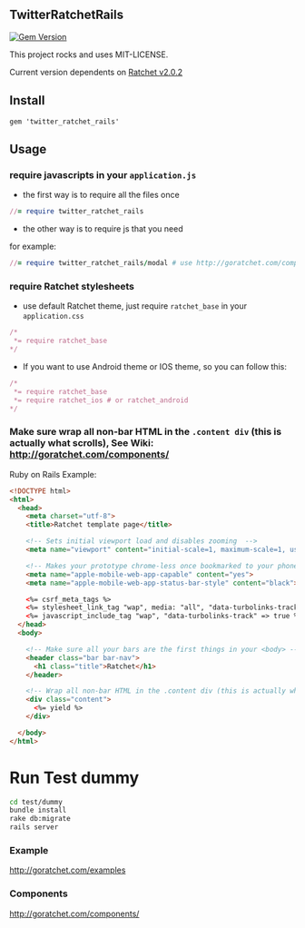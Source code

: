 ## TwitterRatchetRails

[![Gem Version](https://badge.fury.io/rb/twitter_ratchet_rails.svg)](http://badge.fury.io/rb/twitter_ratchet_rails)

This project rocks and uses MIT-LICENSE.

Current version dependents on [Ratchet v2.0.2](http://goratchet.com)

## Install

`gem 'twitter_ratchet_rails'`

## Usage

### require javascripts in your `application.js`

* the first way is to require all the files once

```ruby
//= require twitter_ratchet_rails
```

* the other way is to require js that you need

for example:

```ruby
//= require twitter_ratchet_rails/modal # use http://goratchet.com/components#modals
```

### require Ratchet stylesheets

* use default Ratchet theme, just require `ratchet_base` in your `application.css`

```ruby
/*
 *= require ratchet_base
*/
```

* If you want to use Android theme or IOS theme, so you can follow this:

```ruby
/*
 *= require ratchet_base
 *= require ratchet_ios # or ratchet_android
*/
```

### Make sure wrap all non-bar HTML in the `.content div` (this is actually what scrolls), See Wiki: http://goratchet.com/components/
  Ruby on Rails Example:

```html
<!DOCTYPE html>
<html>
  <head>
    <meta charset="utf-8">
    <title>Ratchet template page</title>

    <!-- Sets initial viewport load and disables zooming  -->
    <meta name="viewport" content="initial-scale=1, maximum-scale=1, user-scalable=no, minimal-ui">

    <!-- Makes your prototype chrome-less once bookmarked to your phone's home screen -->
    <meta name="apple-mobile-web-app-capable" content="yes">
    <meta name="apple-mobile-web-app-status-bar-style" content="black">

    <%= csrf_meta_tags %>
    <%= stylesheet_link_tag "wap", media: "all", "data-turbolinks-track" => true %>
    <%= javascript_include_tag "wap", "data-turbolinks-track" => true %>
  </head>
  <body>

    <!-- Make sure all your bars are the first things in your <body> -->
    <header class="bar bar-nav">
      <h1 class="title">Ratchet</h1>
    </header>

    <!-- Wrap all non-bar HTML in the .content div (this is actually what scrolls) -->
    <div class="content">
      <%= yield %>
    </div>

  </body>
</html>
```

# Run Test dummy

```bash
cd test/dummy
bundle install
rake db:migrate
rails server
```

### Example

http://goratchet.com/examples

### Components

http://goratchet.com/components/

